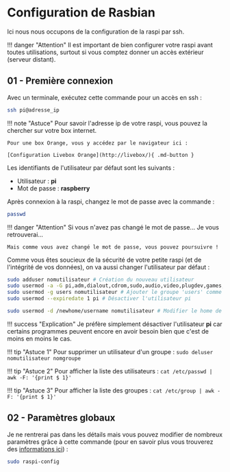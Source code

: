 # Configuration de Rasbian

Ici nous nous occupons de la configuration de la raspi par ssh.

!!! danger "Attention"
    Il est important de bien configurer votre raspi avant toutes utilisations, surtout si vous comptez donner un accès extérieur (serveur distant).

## 01 - Première connexion

Avec un terminale, exécutez cette commande pour un accès en ssh :

```bash
ssh pi@adresse_ip
```

!!! note "Astuce"
    Pour savoir l'adresse ip de votre raspi, vous pouvez la chercher sur votre box internet.

    Pour une box Orange, vous y accédez par le navigateur ici :
    
    [Configuration Livebox Orange](http://livebox/){ .md-button }

Les identifiants de l'utilisateur par défaut sont les suivants :

* Utilisateur : **pi**
* Mot de passe : **raspberry**

Après connexion à la raspi, changez le mot de passe avec la commande :

```bash
passwd
```

!!! danger "Attention"
    Si vous n'avez pas changé le mot de passe... Je vous retrouverai...

    Mais comme vous avez changé le mot de passe, vous pouvez poursuivre !

Comme vous êtes soucieux de la sécurité de votre petite raspi (et de l'intégrité de vos données), on va aussi changer l'utilisateur par défaut :

```bash
sudo adduser nomutilisateur # Création du nouveau utilisateur
sudo usermod -a -G pi,adm,dialout,cdrom,sudo,audio,video,plugdev,games,users,input,netdev,lpadmin,gpio,i2c,spi,www-data nomutilisateur # Ajout de tout les groupes dont pi fait partie
sudo usermod -g users nomutilisateur # Ajouter le groupe 'users' comme groupe principal
sudo usermod --expiredate 1 pi # Désactiver l'utilisateur pi

sudo usermod -d /newhome/username nomutilisateur # Modifier le home de l'utilisateur
```

!!! success "Explication"
    Je préfère simplement désactiver l'utilisateur **pi** car certains programmes peuvent encore en avoir besoin bien que c'est de moins en moins le cas.

!!! tip "Astuce 1"
    Pour supprimer un utilisateur d'un groupe :
    ```sudo deluser nomutilisateur nomgroupe```

!!! tip "Astuce 2"
    Pour afficher la liste des utilisateurs :
    ```cat /etc/passwd | awk -F: '{print $ 1}'```

!!! tip "Astuce 3"
    Pour afficher la liste des groupes :
    ```cat /etc/group | awk -F: '{print $ 1}'```

## 02 - Paramètres globaux

Je ne rentrerai pas dans les détails mais vous pouvez modifier de nombreux paramètres grâce à cette commande (pour en savoir plus vous trouverez des [informations ici](https://www.raspberrypi.org/documentation/configuration/raspi-config.md)) :

```bash
sudo raspi-config
```
